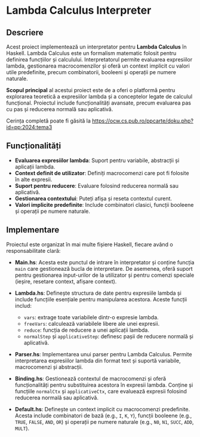 # Lambda Calculus Interpreter

## Descriere

Acest proiect implementează un interpretator pentru **Lambda Calculus** în Haskell. Lambda Calculus este un formalism matematic folosit pentru definirea funcțiilor și calculului. Interpretatorul permite evaluarea expresiilor lambda, gestionarea macrocomenzilor și oferă un context implicit cu valori utile predefinite, precum combinatorii, booleeni și operații pe numere naturale.

**Scopul principal** al acestui proiect este de a oferi o platformă pentru explorarea teoretică a expresiilor lambda și a conceptelor legate de calculul funcțional. Proiectul include funcționalități avansate, precum evaluarea pas cu pas și reducerea normală sau aplicativă.

Cerința completă poate fi găsită la https://ocw.cs.pub.ro/ppcarte/doku.php?id=pp:2024:tema3

## Funcționalități

- **Evaluarea expresiilor lambda**: Suport pentru variabile, abstracții și aplicații lambda.
- **Context definit de utilizator**: Definiți macrocomenzi care pot fi folosite în alte expresii.
- **Suport pentru reducere**: Evaluare folosind reducerea normală sau aplicativă.
- **Gestionarea contextului**: Puteți afișa și reseta contextul curent.
- **Valori implicite predefinite**: Include combinatori clasici, funcții booleene și operații pe numere naturale.

## Implementare

Proiectul este organizat în mai multe fișiere Haskell, fiecare având o responsabilitate clară:

- **Main.hs**: Acesta este punctul de intrare în interpretator și conține funcția `main` care gestionează bucla de interpretare. De asemenea, oferă suport pentru gestionarea input-urilor de la utilizator și pentru comenzi speciale (ieșire, resetare context, afișare context).

- **Lambda.hs**: Definește structura de date pentru expresiile lambda și include funcțiile esențiale pentru manipularea acestora. Aceste funcții includ:
  - `vars`: extrage toate variabilele dintr-o expresie lambda.
  - `freeVars`: calculează variabilele libere ale unei expresii.
  - `reduce`: funcția de reducere a unei aplicații lambda.
  - `normalStep` și `applicativeStep`: definesc pașii de reducere normală și aplicativă.

- **Parser.hs**: Implementarea unui parser pentru Lambda Calculus. Permite interpretarea expresiilor lambda din format text și suportă variabile, macrocomenzi și abstracții.

- **Binding.hs**: Gestionează contextul de macrocomenzi și oferă funcționalități pentru substituirea acestora în expresii lambda. Conține și funcțiile `normalCtx` și `applicativeCtx`, care evaluează expresii folosind reducerea normală sau aplicativă.

- **Default.hs**: Definește un context implicit cu macrocomenzi predefinite. Acesta include combinatori de bază (e.g., `I`, `K`, `Y`), funcții booleene (e.g., `TRUE`, `FALSE`, `AND`, `OR`) și operații pe numere naturale (e.g., `N0`, `N1`, `SUCC`, `ADD`, `MULT`).
